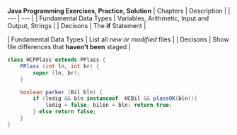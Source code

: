 **Java Programming Exercises, Practice, Solution**
| Chapters | Description |
| --- | --- |
| Fundamental Data Types | Variables, Arithmetic, Input and Output, Strings |
| Decisons | The **if** Statement |

| Fundamental Data Types | List all *new or modified* files |
| Decisons | Show file differences that **haven't been** staged |


```java
class HCPPlass extends PPlass {
	PPlass (int ln, int br) {
		super (ln, br);
	}

    boolean parker (Bil bln) {
   		if (ledig && bln instanceof  HCBil && plassOK(bln)){ 
   			ledig = false; bilen = bln; return true;
   		} else return false;
    }
}
```
